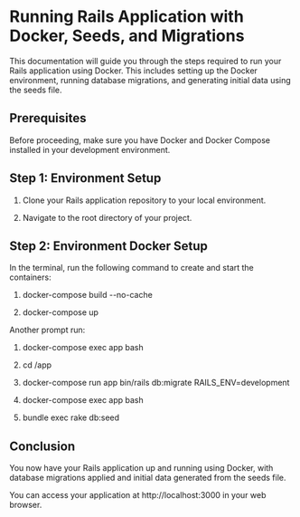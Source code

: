 # Running Rails Application with Docker, Seeds, and Migrations

This documentation will guide you through the steps required to run your Rails application using Docker. This includes setting up the Docker environment, running database migrations, and generating initial data using the seeds file.

## Prerequisites

Before proceeding, make sure you have Docker and Docker Compose installed in your development environment.

## Step 1: Environment Setup

1. Clone your Rails application repository to your local environment.

2. Navigate to the root directory of your project.

## Step 2: Environment Docker Setup

In the terminal, run the following command to create and start the containers:

1. docker-compose build --no-cache

2. docker-compose up

Another prompt run:

1. docker-compose exec app bash

2. cd /app

3. docker-compose run app bin/rails db:migrate RAILS_ENV=development

4. docker-compose exec app bash

5. bundle exec rake db:seed

## Conclusion

You now have your Rails application up and running using Docker, with database migrations applied and initial data generated from the seeds file.

You can access your application at http://localhost:3000 in your web browser.
